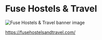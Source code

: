 # Fuse Hostels & Travel

![Fuse Hostels & Travel banner image](https://fusehostelsandtravel.blob.core.windows.net/images/fuse-hostels-banner-home-page.png)

https://fusehostelsandtravel.com/
